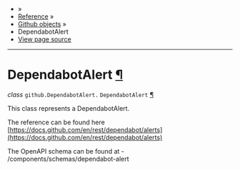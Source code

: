 - »
- [Reference](https://pygithub.readthedocs.io/en/stable/reference.html) »
- [Github objects](https://pygithub.readthedocs.io/en/stable/github_objects.html) »
- DependabotAlert
- [View page source](https://pygithub.readthedocs.io/en/stable/_sources/github_objects/DependabotAlert.rst.txt)

* * *

# DependabotAlert [¶](https://pygithub.readthedocs.io/en/stable/github_objects/DependabotAlert.html\#dependabotalert "Permalink to this headline")

_class_ `github.DependabotAlert.` `DependabotAlert` [¶](https://pygithub.readthedocs.io/en/stable/github_objects/DependabotAlert.html#github.DependabotAlert.DependabotAlert "Permalink to this definition")

This class represents a DependabotAlert.

The reference can be found here
[https://docs.github.com/en/rest/dependabot/alerts](https://docs.github.com/en/rest/dependabot/alerts)

The OpenAPI schema can be found at
\- /components/schemas/dependabot-alert